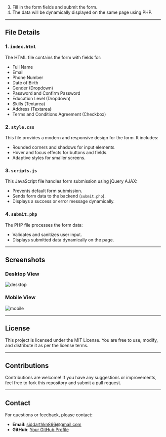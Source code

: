 3. Fill in the form fields and submit the form.
4. The data will be dynamically displayed on the same page using PHP.

---

## File Details

### 1. `index.html`
The HTML file contains the form with fields for:
- Full Name
- Email
- Phone Number
- Date of Birth
- Gender (Dropdown)
- Password and Confirm Password
- Education Level (Dropdown)
- Skills (Textarea)
- Address (Textarea)
- Terms and Conditions Agreement (Checkbox)

### 2. `style.css`
This file provides a modern and responsive design for the form. It includes:
- Rounded corners and shadows for input elements.
- Hover and focus effects for buttons and fields.
- Adaptive styles for smaller screens.

### 3. `scripts.js`
This JavaScript file handles form submission using jQuery AJAX:
- Prevents default form submission.
- Sends form data to the backend (`submit.php`).
- Displays a success or error message dynamically.

### 4. `submit.php`
The PHP file processes the form data:
- Validates and sanitizes user input.
- Displays submitted data dynamically on the page.

---

## Screenshots
### Desktop View
![desktop](https://github.com/user-attachments/assets/3fb79ad1-3f89-4d3b-80af-37768a2da030)


### Mobile View
![mobile](https://github.com/user-attachments/assets/96cfebda-6e8e-43bf-a9d2-070d8c5bb420)


---

## License
This project is licensed under the MIT License. You are free to use, modify, and distribute it as per the license terms.

---

## Contributions
Contributions are welcome! If you have any suggestions or improvements, feel free to fork this repository and submit a pull request.

---

## Contact
For questions or feedback, please contact:
- **Email**: siddarthkn866@gmail.com
- **GitHub**: [Your GitHub Profile](https://github.com/Siddarth-04)
